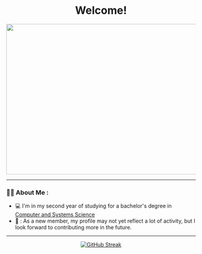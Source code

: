 
<h1 align="center" > Welcome! </h1>

<div id="header" align="center"> 
  <img src="https://pbblogassets.s3.amazonaws.com/uploads/2018/10/22074923/pink-sky-cover.jpg" width="1000" height="400"/> 
</div>

---

### :woman_technologist: About Me :

- :computer: I'm in my second year of studying for a bachelor's degree in <a href="https://www.su.se/sok-kurser-och-program/sysdk-1.411896">Computer and Systems Science</a>
- 🌱 : As a new member, my profile may not yet reflect a lot of activity, but I look forward to contributing more in the future.


---


<div align="center">

[![GitHub Streak](http://github-readme-streak-stats.herokuapp.com?user=Torawh&theme=blux)](https://git.io/streak-stats)

</div>


<!--
**Torawh/Torawh** is a ✨ _special_ ✨ repository because its `README.md` (this file) appears on your GitHub profile.

Here are some ideas to get you started:

- 🔭 I’m currently working on ...
- 🌱 I’m currently learning ...
- 👯 I’m looking to collaborate on ...
- 🤔 I’m looking for help with ...
- 💬 Ask me about ...
- 📫 How to reach me: ...
- 😄 Pronouns: ...
- ⚡ Fun fact: ...
-->
